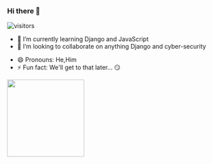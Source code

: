 ### Hi there 👋
![visitors](https://visitor-badge.glitch.me/badge?page_id=${MungaiVic}.${page.id}&show_icons=true)
<!--
**MungaiVic/MungaiVic** is a ✨ _special_ ✨ repository because its `README.md` (this file) appears on your GitHub profile.

Here are some ideas to get you started:
-->
<!-- (- 🔭 I’m currently working on )-->
- 🌱 I’m currently learning Django and JavaScript
- 👯 I’m looking to collaborate on anything Django and cyber-security
<!-- (- 🤔 I’m looking for help with ...)
- 💬 Ask me about ...-->
- 😄 Pronouns: He,Him
- ⚡ Fun fact: We'll get to that later... 😏

<img height="180em" src="https://github-readme-stats.vercel.app/api?username=MungaiVic&show_icons=true&hide_border=true&&count_private=true&include_all_commits=true&theme=dark" />
